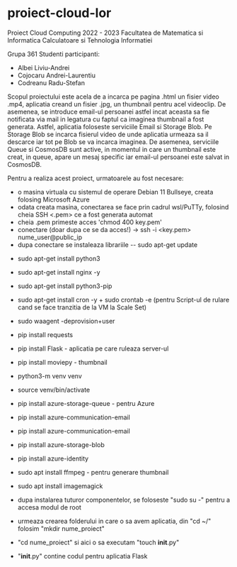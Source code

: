 # proiect-cloud-lor
Proiect Cloud Computing 2022 - 2023
Facultatea de Matematica si Informatica
Calculatoare si Tehnologia Informatiei

Grupa 361
Studenti participanti:
- Albei Liviu-Andrei
- Cojocaru Andrei-Laurentiu
- Codreanu Radu-Stefan

Scopul proiectului este acela de a incarca pe pagina .html un fisier video .mp4, aplicatia creand un fisier .jpg, un thumbnail pentru acel videoclip.
De asemenea, se introduce email-ul persoanei astfel incat aceasta sa fie notificata via mail in legatura cu faptul ca imaginea thumbnail a fost generata.
Astfel, aplicatia foloseste serviciile Email si Storage Blob. Pe Storage Blob se incarca fisierul video de unde aplicatia urmeaza sa il descarce iar tot pe Blob se va incarca imaginea.
De asemenea, serviciile Queue si CosmosDB sunt active, in momentul in care un thumbnail este creat, in queue, apare un mesaj specific iar email-ul persoanei este salvat in CosmosDB.


Pentru a realiza acest proiect, urmatoarele au fost necesare:
- o masina virtuala cu sistemul de operare Debian 11 Bullseye, creata folosing Microsoft Azure
- odata creata masina, conectarea se face prin cadrul wsl/PuTTy, folosind cheia SSH <.pem> ce a fost generata automat
- cheia .pem primeste acces 'chmod 400 key.pem'
- conectare (doar dupa ce se da acces!) -> ssh -i <key.pem> nume_user@public_ip
- dupa conectare se instaleaza librariile
-- sudo apt-get update
* sudo apt-get install python3
- sudo apt-get install nginx -y
- sudo apt-get install python3-pip
- sudo apt-get install cron -y  + sudo crontab -e (pentru Script-ul de rulare cand se face tranzitia de la VM la Scale Set)
- sudo waagent -deprovision+user
- pip install requests
- pip install Flask - aplicatia pe care ruleaza server-ul
- pip install moviepy - thumbnail
- python3-m venv venv
- source venv/bin/activate
- pip install azure-storage-queue - pentru Azure
- pip install  azure-communication-email
- pip install  azure-communication-email
- pip install azure-storage-blob 
- pip install azure-identity
- sudo apt install ffmpeg - pentru generare thumbnail
- sudo apt install imagemagick

- dupa instalarea tuturor componentelor, se foloseste "sudo su -" pentru a accesa modul de root
- urmeaza crearea folderului in care o sa avem aplicatia, din "cd ~/" folosim "mkdir nume_proiect"
- "cd nume_proiect" si aici o sa executam "touch __init__.py"
- "__init__.py" contine codul pentru aplicatia Flask
